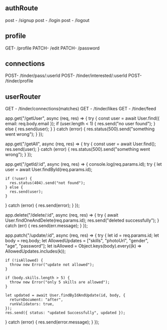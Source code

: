 ## authRoute
post - /signup
post - /login
post - /logout

## profile
GET- /profile
PATCH- /edit
PATCH- /password

## connections
POST- /tinder/pass/:userId
POST- /tinder/interested/:userId
POST- /tinder/profile

## userRouter
GET - /tinder/connections(matches)
GET - /tinder/likes
GET - /tinder/feed











app.get("/getUser", async (req, res) => {
  try {
    const user = await User.find({ email: req.body.email });
    if (user.length < 1) {
      res.send("no user found");
    } else {
      res.send(user);
    }
  } catch (error) {
    res.status(500).send("something went wrong");
  }
});

app.get("/getAll", async (req, res) => {
  try {
    const user = await User.find();
    res.send(user);
  } catch (error) {
    res.status(500).send("something went wrong");
  }
});

app.get("/getId/:id", async (req, res) => {
  console.log(req.params.id);
  try {
    let user = await User.findById(req.params.id);

    if (!user) {
      res.status(404).send("not found");
    } else {
      res.send(user);
    }
  } catch (error) {
    res.send(error);
  }
});

app.delete("/delete/:id", async (req, res) => {
  try {
    await User.findOneAndDelete(req.params.id);
    res.send("deleted successfully");
  } catch (err) {
    res.send(err.message);
  }
});

app.patch("/update/:id", async (req, res) => {
  try {
    let id = req.params.id;
    let body = req.body;
    let AllowedUpdates = ["skills", "photoUrl", "gender", "age", "password"];
    let isAllowed = Object.keys(body).every((k) => AllowedUpdates.includes(k));

    if (!isAllowed) {
      throw new Error("update not allowed");
    }

    if (body.skills.length > 5) {
      throw new Error("only 5 skills are allowed");
    }

    let updated = await User.findByIdAndUpdate(id, body, {
      returnDocument: "after",
      runValidators: true,
    });
    res.send({ status: "updated Successfully", updated });
  } catch (error) {
    res.send(error.message);
  }
});
